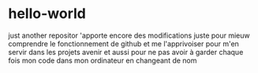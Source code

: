 # hello-world
just another repositor
'apporte encore des modifications juste pour mieuw comprendre le fonctionnement de 
github et me l'apprivoiser pour m'en servir dans les projets avenir et aussi pour ne pas avoir à garder
chaque fois mon code dans mon ordinateur en changeant de nom 
